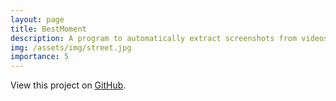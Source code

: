 ```yaml
---
layout: page
title: BestMoment
description: A program to automatically extract screenshots from videos.
img: /assets/img/street.jpg
importance: 5
---
```


View this project on [GitHub](https://github.com/elvis-pan/BestMoment).
